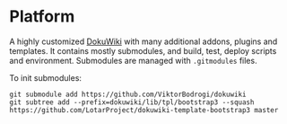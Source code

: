 # Platform

A highly customized [DokuWiki](https://github.com/splitbrain/dokuwiki) with many additional addons, plugins and templates.
It contains mostly submodules, and build, test, deploy scripts and environment.
Submodules are managed with `.gitmodules` files.

To init submodules:

    git submodule add https://github.com/ViktorBodrogi/dokuwiki
    git subtree add --prefix=dokuwiki/lib/tpl/bootstrap3 --squash https://github.com/LotarProject/dokuwiki-template-bootstrap3 master
